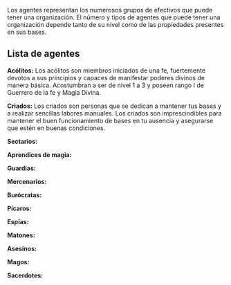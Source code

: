 Los agentes representan los numerosos grupos de efectivos que puede tener una organización. El número y tipos de agentes que puede tener una organización depende tanto de su nivel como de las propiedades presentes en sus bases.

## Lista de agentes

**Acólitos:** Los acólitos son miembros iniciados de una fe, fuertemente devotos a sus principios y capaces de manifestar poderes divinos de manera básica. Acostumbran a ser de nivel 1 a 3 y poseen rango I de Guerrero de la fe y Magia Divina.

**Criados:** Los criados son personas que se dedican a mantener tus bases y a realizar sencillas labores manuales. Los criados son imprescindibles para mantener el buen funcionamiento de bases en tu ausencia y asegurarse que estén en buenas condiciones.

**Sectarios:** 

**Aprendices de magia:**

**Guardias:**

**Mercenarios:**

**Burócratas:**

**Pícaros:**

**Espías:**

**Matones:**

**Asesinos:**

**Magos:**

**Sacerdotes:**

